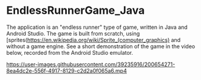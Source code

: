 # EndlessRunnerGame_Java

The application is an "endless runner" type of game, written in Java and Android Studio. The game is built from scratch, using [sprites(https://en.wikipedia.org/wiki/Sprite_(computer_graphics) and without a game engine. See a short demonstration of the game in the video below, recorded from the Android Studio emulator.


https://user-images.githubusercontent.com/39235916/200654271-8ea4dc2e-556f-4917-8129-c2d2a0f065a6.mp4

